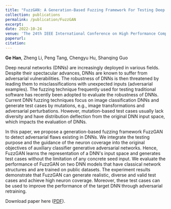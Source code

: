 ```yaml
---
title: "FuzzGAN: A Generation-Based Fuzzing Framework For Testing Deep Neural Networks"
collection: publications
permalink: /publication/FuzzGAN
excerpt:
date: 2022-10-24
venue: 'The 24th IEEE International Conference on High Performance Computing and Communications (HPCC 2022)'
paperurl:
citation: 
---
```

<b>Ge Han</b>, Zheng Li, Peng Tang, Chengyu Hu, Shanqing Guo

Deep neural networks (DNNs) are increasingly deployed in various fields.
Despite their spectacular advances, DNNs are known to suffer from adversarial vulnerabilities.
The robustness of DNNs is then threatened by leading them to misclassifications with unexpected inputs (adversarial examples).
The fuzzing technique frequently used for testing traditional software has recently been adopted to evaluate the robustness of DNNs.
Current DNN fuzzing techniques focus on image classification DNNs and generate test cases by mutations, e.g., image transformations and adversarial perturbations.
However, mutation-based test cases usually lack diversity and have distribution deflection from the original DNN input space, which impacts the evaluation of DNNs.

In this paper, we propose a generation-based fuzzing framework FuzzGAN to detect adversarial flaws existing in DNNs.
We integrate the testing purpose and the guidance of the neuron coverage into the original objectives of auxiliary classifier generative adversarial networks.
Hence, FuzzGAN learns the representation of a DNN's input space and generates test cases without the limitation of any concrete seed input.
We evaluate the performance of FuzzGAN on two DNN models that have classical network structures and are trained on public datasets.
The experiment results demonstrate that FuzzGAN can generate realistic, diverse and valid test cases and achieve high neuron coverage.
Moreover, these test cases can be used to improve the performance of the target DNN through adversarial retraining.

Download paper here ([PDF](http://g3h4n.github.io/files/FuzzGAN.pdf)).
